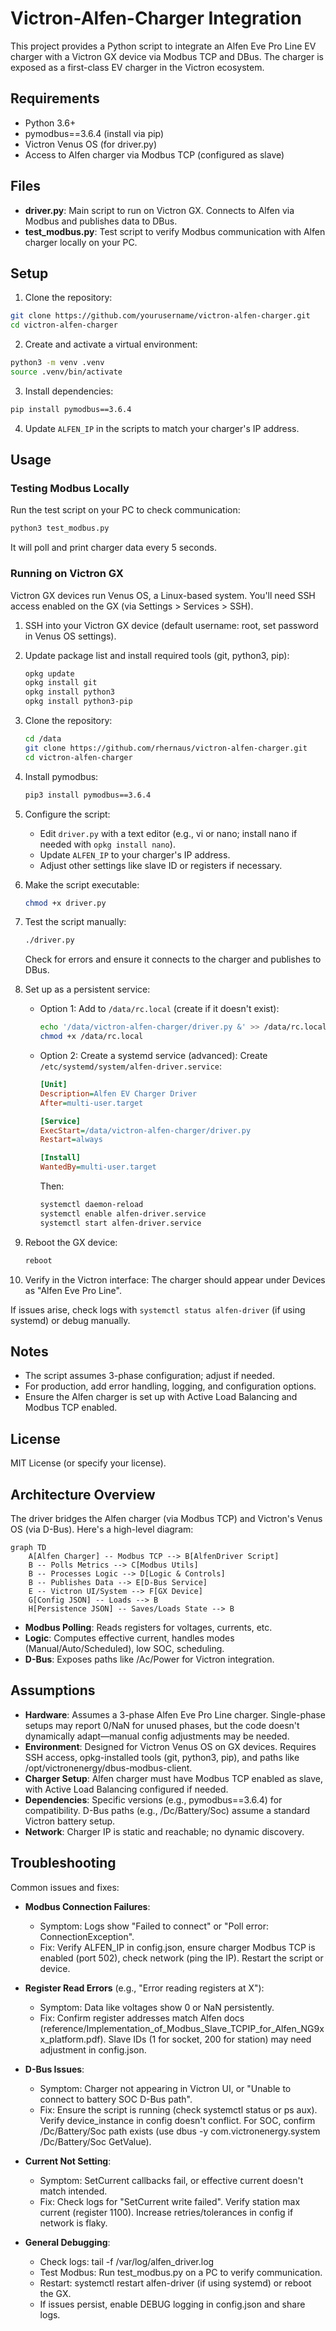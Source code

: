 # Victron-Alfen-Charger Integration

This project provides a Python script to integrate an Alfen Eve Pro Line EV charger with a Victron GX device via Modbus TCP and DBus. The charger is exposed as a first-class EV charger in the Victron ecosystem.

## Requirements

- Python 3.6+
- pymodbus==3.6.4 (install via pip)
- Victron Venus OS (for driver.py)
- Access to Alfen charger via Modbus TCP (configured as slave)

## Files

- **driver.py**: Main script to run on Victron GX. Connects to Alfen via Modbus and publishes data to DBus.
- **test_modbus.py**: Test script to verify Modbus communication with Alfen charger locally on your PC.

## Setup

1. Clone the repository:

```bash
git clone https://github.com/yourusername/victron-alfen-charger.git
cd victron-alfen-charger
```

2. Create and activate a virtual environment:

```bash
python3 -m venv .venv
source .venv/bin/activate
```

3. Install dependencies:

```bash
pip install pymodbus==3.6.4
```

4. Update `ALFEN_IP` in the scripts to match your charger's IP address.

## Usage

### Testing Modbus Locally

Run the test script on your PC to check communication:

```bash
python3 test_modbus.py
```

It will poll and print charger data every 5 seconds.

### Running on Victron GX

Victron GX devices run Venus OS, a Linux-based system. You'll need SSH access enabled on the GX (via Settings > Services > SSH).

1. SSH into your Victron GX device (default username: root, set password in Venus OS settings).

2. Update package list and install required tools (git, python3, pip):

   ```bash
   opkg update
   opkg install git
   opkg install python3
   opkg install python3-pip
   ```

3. Clone the repository:

   ```bash
   cd /data
   git clone https://github.com/rhernaus/victron-alfen-charger.git
   cd victron-alfen-charger
   ```

4. Install pymodbus:

   ```bash
   pip3 install pymodbus==3.6.4
   ```

5. Configure the script:
   - Edit `driver.py` with a text editor (e.g., vi or nano; install nano if needed with `opkg install nano`).
   - Update `ALFEN_IP` to your charger's IP address.
   - Adjust other settings like slave ID or registers if necessary.

6. Make the script executable:

   ```bash
   chmod +x driver.py
   ```

7. Test the script manually:

   ```bash
   ./driver.py
   ```

   Check for errors and ensure it connects to the charger and publishes to DBus.

8. Set up as a persistent service:
   - Option 1: Add to `/data/rc.local` (create if it doesn't exist):
     ```bash
     echo '/data/victron-alfen-charger/driver.py &' >> /data/rc.local
     chmod +x /data/rc.local
     ```
   - Option 2: Create a systemd service (advanced):
     Create `/etc/systemd/system/alfen-driver.service`:

     ```ini
     [Unit]
     Description=Alfen EV Charger Driver
     After=multi-user.target

     [Service]
     ExecStart=/data/victron-alfen-charger/driver.py
     Restart=always

     [Install]
     WantedBy=multi-user.target
     ```

     Then:

     ```bash
     systemctl daemon-reload
     systemctl enable alfen-driver.service
     systemctl start alfen-driver.service
     ```

9. Reboot the GX device:

   ```bash
   reboot
   ```

10. Verify in the Victron interface: The charger should appear under Devices as "Alfen Eve Pro Line".

If issues arise, check logs with `systemctl status alfen-driver` (if using systemd) or debug manually.

## Notes

- The script assumes 3-phase configuration; adjust if needed.
- For production, add error handling, logging, and configuration options.
- Ensure the Alfen charger is set up with Active Load Balancing and Modbus TCP enabled.

## License

MIT License (or specify your license).

## Architecture Overview

The driver bridges the Alfen charger (via Modbus TCP) and Victron's Venus OS (via D-Bus). Here's a high-level diagram:

```mermaid
graph TD
    A[Alfen Charger] -- Modbus TCP --> B[AlfenDriver Script]
    B -- Polls Metrics --> C[Modbus Utils]
    B -- Processes Logic --> D[Logic & Controls]
    B -- Publishes Data --> E[D-Bus Service]
    E -- Victron UI/System --> F[GX Device]
    G[Config JSON] -- Loads --> B
    H[Persistence JSON] -- Saves/Loads State --> B
```

- **Modbus Polling**: Reads registers for voltages, currents, etc.
- **Logic**: Computes effective current, handles modes (Manual/Auto/Scheduled), low SOC, scheduling.
- **D-Bus**: Exposes paths like /Ac/Power for Victron integration.

## Assumptions

- **Hardware**: Assumes a 3-phase Alfen Eve Pro Line charger. Single-phase setups may report 0/NaN for unused phases, but the code doesn't dynamically adapt—manual config adjustments may be needed.
- **Environment**: Designed for Victron Venus OS on GX devices. Requires SSH access, opkg-installed tools (git, python3, pip), and paths like /opt/victronenergy/dbus-modbus-client.
- **Charger Setup**: Alfen charger must have Modbus TCP enabled as slave, with Active Load Balancing configured if needed.
- **Dependencies**: Specific versions (e.g., pymodbus==3.6.4) for compatibility. D-Bus paths (e.g., /Dc/Battery/Soc) assume a standard Victron battery setup.
- **Network**: Charger IP is static and reachable; no dynamic discovery.

## Troubleshooting

Common issues and fixes:

- **Modbus Connection Failures**:
  - Symptom: Logs show "Failed to connect" or "Poll error: ConnectionException".
  - Fix: Verify ALFEN_IP in config.json, ensure charger Modbus TCP is enabled (port 502), check network (ping the IP). Restart the script or device.

- **Register Read Errors** (e.g., "Error reading registers at X"):
  - Symptom: Data like voltages show 0 or NaN persistently.
  - Fix: Confirm register addresses match Alfen docs (reference/Implementation_of_Modbus_Slave_TCPIP_for_Alfen_NG9xx_platform.pdf). Slave IDs (1 for socket, 200 for station) may need adjustment in config.json.

- **D-Bus Issues**:
  - Symptom: Charger not appearing in Victron UI, or "Unable to connect to battery SOC D-Bus path".
  - Fix: Ensure the script is running (check systemctl status or ps aux). Verify device_instance in config doesn't conflict. For SOC, confirm /Dc/Battery/Soc path exists (use dbus -y com.victronenergy.system /Dc/Battery/Soc GetValue).

- **Current Not Setting**:
  - Symptom: SetCurrent callbacks fail, or effective current doesn't match intended.
  - Fix: Check logs for "SetCurrent write failed". Verify station max current (register 1100). Increase retries/tolerances in config if network is flaky.

- **General Debugging**:
  - Check logs: tail -f /var/log/alfen_driver.log
  - Test Modbus: Run test_modbus.py on a PC to verify communication.
  - Restart: systemctl restart alfen-driver (if using systemd) or reboot the GX.
  - If issues persist, enable DEBUG logging in config.json and share logs.
